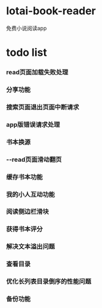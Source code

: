 # lotai-book-reader
免费小说阅读app

# todo list
### read页面加载失败处理
### 分享功能
### 搜索页面退出页面中断请求
### app版错误请求处理
### 书本换源
### --read页面滑动翻页
### 缓存书本功能
### 我的小人互动功能
### 阅读侧边栏滑块
### 获得书本评分
### 解决文本溢出问题
### 查看目录
### 优化长列表目录倒序的性能问题
### 备份功能